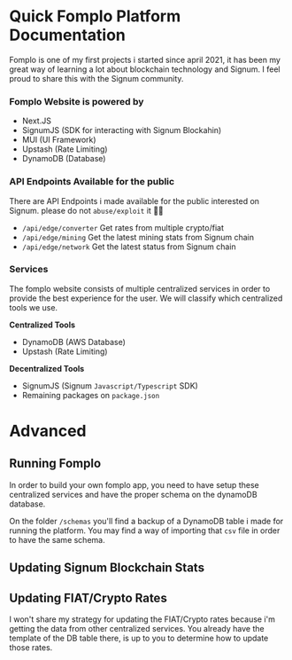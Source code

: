 # Quick Fomplo Platform Documentation
Fomplo is one of my first projects i started since april 2021, it has been my great way of learning a lot about blockchain technology and Signum. I feel proud to share this with the Signum community.

### Fomplo Website is powered by
- Next.JS
- SignumJS (SDK for interacting with Signum Blockahin)
- MUI (UI Framework)
- Upstash (Rate Limiting)
- DynamoDB (Database)

### API Endpoints Available for the public
There are API Endpoints i made available for the public interested on Signum. please do not `abuse/exploit` it 🙏🏻

- `/api/edge/converter` Get rates from multiple crypto/fiat
- `/api/edge/mining` Get the latest mining stats from Signum chain
- `/api/edge/network` Get the latest status from Signum chain

### Services
The fomplo website consists of multiple centralized services in order to provide the best experience for the user. We will classify which centralized tools we use.

**Centralized Tools**
- DynamoDB (AWS Database)
- Upstash (Rate Limiting)

**Decentralized Tools**
- SignumJS (Signum `Javascript/Typescript` SDK)
- Remaining packages on `package.json`

# Advanced

## Running Fomplo
In order to build your own fomplo app, you need to have setup these centralized services and have the proper schema on the dynamoDB database.

On the folder `/schemas` you'll find a backup of a DynamoDB table i made for running the platform. You may find a way of importing that `csv` file in order to have the same schema.


<!-- TODO: Fill this section -->
## Updating Signum Blockchain Stats


## Updating FIAT/Crypto Rates
I won't share my strategy for updating the FIAT/Crypto rates because i'm getting the data from other centralized services. You already have the template of the DB table there, is up to you to determine how to update those rates.